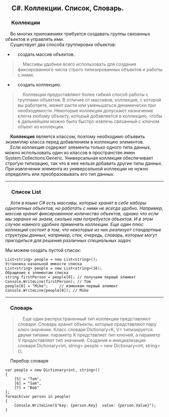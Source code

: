 ## &nbsp;&nbsp;&nbsp;&nbsp;С#. Коллекции. Список, Словарь.
### &nbsp;&nbsp;&nbsp;&nbsp; Коллекции

&nbsp;&nbsp;&nbsp;&nbsp;Во многих приложениях требуется создавать группы связанных объектов и управлять ими.  
&nbsp;&nbsp;&nbsp;&nbsp;Существует два способа группировки объектов:  
+ &nbsp;&nbsp;&nbsp;&nbsp;создать массив объектов.
>&nbsp;&nbsp;&nbsp;&nbsp;Массивы удобнее всего использовать для создания фиксированного числа строго типизированных объектов и работы с ними.
+ &nbsp;&nbsp;&nbsp;&nbsp;создать коллекцию.  
>&nbsp;&nbsp;&nbsp;&nbsp;Коллекции предоставляют более гибкий способ работы с группами объектов. В отличие от массивов, коллекция, с которой вы работаете, может расти или уменьшаться динамически при необходимости. Некоторые коллекции допускают назначение ключа любому объекту, который добавляется в коллекцию, чтобы в дальнейшем можно было быстро извлечь связанный с ключом объект из коллекции.

&nbsp;&nbsp;&nbsp;&nbsp;**Коллекция** является классом, поэтому необходимо объявить экземпляр класса перед добавлением в коллекцию элементов.  
&nbsp;&nbsp;&nbsp;&nbsp;Если коллекция содержит элементы только одного типа данных, можно использовать один из классов в пространстве имен System.Collections.Generic. Универсальная коллекция обеспечивает строгую типизацию, так что в нее нельзя добавить другие типы данных. При извлечении элемента из универсальной коллекции не нужно определять или преобразовывать его тип данных.  


---

### &nbsp;&nbsp;&nbsp;&nbsp; Список List

&nbsp;&nbsp;&nbsp;&nbsp;*Хотя в языке C# есть массивы, которые хранят в себе наборы однотипных объектов, но работать с ними не всегда удобно. Например, массив хранит фиксированное количество объектов, однако что если мы заранее не знаем, сколько нам потребуется объектов. И в этом случае намного удобнее применять коллекции. Еще один плюс коллекций состоит в том, что некоторые из них реализует стандартные структуры данных, например, стек, очередь, словарь, которые могут пригодиться для решения различных специальных задач.*  

Мы можем создать пустой список:  
```
List<string> people = new List<string>();
Установка начальной емкости списка	
List<string> people = new List<string>(16);
Обращение к элементам списка
string firstPerson = people[0]; // получаем первый элемент
Console.WriteLine(firstPerson); // Tom
people[0] = "Mike";     // изменяем первый элемент
Console.WriteLine(people[0]); // Mike
```
---

### &nbsp;&nbsp;&nbsp;&nbsp;Словарь

>&nbsp;&nbsp;&nbsp;&nbsp;Еще один распространенный тип коллекции представляют словари. Словарь хранит объекты, которые представляют пару ключ-значение. Класс словаря Dictionary<K, V> типизируется двумя типами: параметр K представляет тип ключей, а параметр V предоставляет тип значений.
Создания и инициализация словаря
Dictionary<int, string> people = new Dictionary<int, string>(); 

&nbsp;&nbsp;&nbsp;&nbsp;Перебор словаря  
```
var people = new Dictionary<int, string>()
{
    [5] = "Tom",
    [6] = "Sam",
    [7] = "Bob"
};
foreach(var person in people)
{
    Console.WriteLine($"key: {person.Key}  value: {person.Value}");
}
```